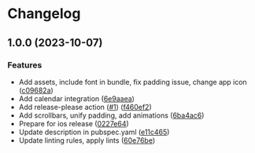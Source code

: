 # Changelog

## 1.0.0 (2023-10-07)


### Features

* Add assets, include font in bundle, fix padding issue, change app icon ([c09682a](https://github.com/hauketoenjes/mplan_mobile/commit/c09682ad0fdd950d4b754aa04a6f7545228330de))
* Add calendar integration ([6e9aaea](https://github.com/hauketoenjes/mplan_mobile/commit/6e9aaea3f6e8582ad610849890a4ff52897d3b8b))
* Add release-please action ([#1](https://github.com/hauketoenjes/mplan_mobile/issues/1)) ([f460ef2](https://github.com/hauketoenjes/mplan_mobile/commit/f460ef2b5ff2fef524c1760bc1874b65aaeb4fe1))
* Add scrollbars, unify padding, add animations ([6ba4ac6](https://github.com/hauketoenjes/mplan_mobile/commit/6ba4ac643e05d53e86e56b4c1b12595795616837))
* Prepare for ios release ([0227e64](https://github.com/hauketoenjes/mplan_mobile/commit/0227e64feb176d355f843f953e8e9d432cc47ade))
* Update description in pubspec.yaml ([e11c465](https://github.com/hauketoenjes/mplan_mobile/commit/e11c465aaf2e6c4b7cb2226e4a6aa87387748415))
* Update linting rules, apply lints ([60e76be](https://github.com/hauketoenjes/mplan_mobile/commit/60e76beec6eaa470b0f551bce2e5fb936f173eb0))
